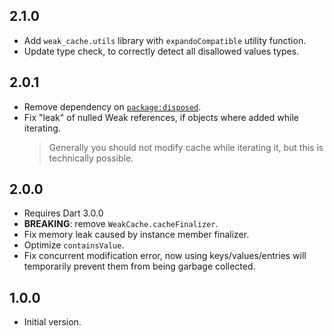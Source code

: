## 2.1.0

- Add `weak_cache.utils` library with `expandoCompatible` utility function.
- Update type check, to correctly detect all disallowed values types.

## 2.0.1

- Remove dependency on [`package:disposed`](https://pub.dev/packages/disposed).
- Fix "leak" of nulled Weak references, if objects where added while iterating.
  > Generally you should not modify cache while iterating it, but this is
  > technically possible.

## 2.0.0

- Requires Dart 3.0.0
- **BREAKING**: remove `WeakCache.cacheFinalizer`.
- Fix memory leak caused by instance member finalizer.
- Optimize `containsValue`.
- Fix concurrent modification error, now using keys/values/entries
  will temporarily prevent them from being garbage collected.

## 1.0.0

- Initial version.
